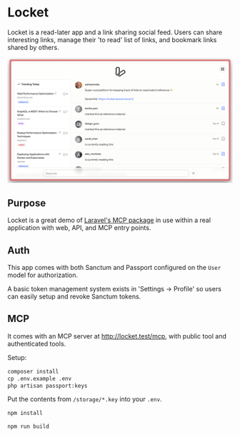 # Locket

Locket is a read-later app and a link sharing social feed. Users can share interesting links, manage their 'to read' list of links, and bookmark links shared by others.

![screenshot](art/screenshot.png)

## Purpose

Locket is a great demo of [Laravel's MCP package](https://github.com/laravel/mcp) in use within a real application with web, API, and MCP entry points.

## Auth

This app comes with both Sanctum and Passport configured on the `User` model for authorization.

A basic token management system exists in 'Settings -> Profile' so users can easily setup and revoke Sanctum tokens.

## MCP

It comes with an MCP server at http://locket.test/mcp, with public tool and authenticated tools.

Setup:

```shell
composer install
cp .env.example .env
php artisan passport:keys
```

Put the contents from `/storage/*.key` into your `.env`.

```shell
npm install
```

```shell
npm run build
```

